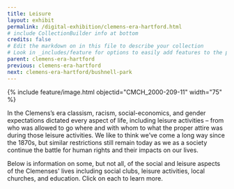 ```yaml
---
title: Leisure
layout: exhibit
permalink: /digital-exhibition/clemens-era-hartford.html
# include CollectionBuilder info at bottom
credits: false
# Edit the markdown on in this file to describe your collection
# Look in _includes/feature for options to easily add features to the page
parent: clemens-era-hartford
previous: clemens-era-hartford
next: clemens-era-hartford/bushnell-park
---
```


{% include feature/image.html objectid="CMCH_2000-209-11" width="75" %}

In the Clemens’s era classism, racism, social-economics, and gender expectations dictated every aspect of life, including leisure activities – from who was allowed to go where and with whom to what the proper attire was during those leisure activities. We like to think we’ve come a long way since the 1870s, but similar restrictions still remain today as we as a society continue the battle for human rights and their impacts on our lives. 

Below is information on some, but not all, of the social and leisure aspects of the Clemenses' lives including social clubs, leisure activities, local churches, and education. Click on each to learn more.

